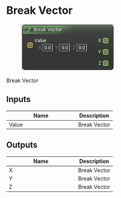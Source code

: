 # Break Vector

<div align="left" data-full-width="false">

<figure><img src="Break_Vector.png" alt=""><figcaption></figcaption></figure>

</div>

Break Vector

## Inputs

<table>
<thead><tr><th width="170">Name</th><th>Description</th></tr></thead>
<tbody>
<tr><td>Value</td><td>Break Vector</td></tr>
</tbody>
</table>

## Outputs

<table>
<thead><tr><th width="170">Name</th><th>Description</th></tr></thead>
<tbody>
<tr><td>X</td><td>Break Vector</td></tr>
<tr><td>Y</td><td>Break Vector</td></tr>
<tr><td>Z</td><td>Break Vector</td></tr>
</tbody>
</table>